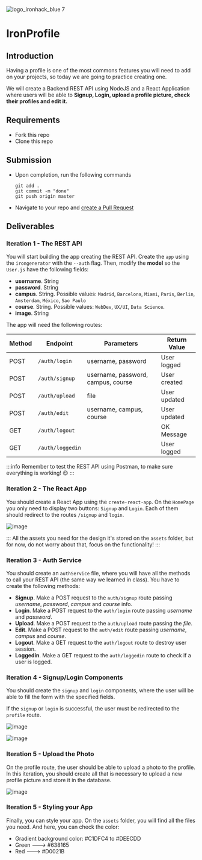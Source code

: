 ![logo_ironhack_blue 7](https://user-images.githubusercontent.com/23629340/40541063-a07a0a8a-601a-11e8-91b5-2f13e4e6b441.png)

# IronProfile

## Introduction

Having a profile is one of the most commons features you will need to add on your projects, so today we are going to practice creating one.

We will create a Backend REST API using NodeJS and a React Application where users will be able to **Signup, Login, upload a profile picture, check their profiles and edit it.**

## Requirements

- Fork this repo
- Clone this repo


## Submission

- Upon completion, run the following commands

  ```
  git add .
  git commit -m "done"
  git push origin master
  ```

- Navigate to your repo and [create a Pull Request](https://help.github.com/articles/creating-a-pull-request/)

## Deliverables

### Iteration 1 - The REST API

You will start building the app creating the REST API. Create the `app` using the `irongenerator` with the `--auth` flag. Then, modify the **model** so the `User.js` have the following fields:

- **username**. String 
- **password**. String
- **campus**. String. Possible values: `Madrid`, `Barcelona`, `Miami`, `Paris`, `Berlin`, `Amsterdam`, `México`, `Sao Paulo`
- **course**. String. Possible values: `WebDev`, `UX/UI`, `Data Science`.
- **image**. String

The app will need the following routes: 

| Method  |  Endpoint         |  Parameters               | Return Value |
|---------|-------------------|---------------------------|--------------|
| POST    | `/auth/login`     | username, password        | User logged  |
| POST    | `/auth/signup`    | username, password, campus, course  | User created |  
| POST    | `/auth/upload`    | file                      | User updated |
| POST    | `/auth/edit   `   | username, campus, course  | User updated |
| GET     | `/auth/logout`    |                           | OK Message   |
| GET     | `/auth/loggedin`  |                           | User logged  |

:::info
Remember to test the REST API using Postman, to make sure everything is working! :wink:
:::

### Iteration 2 - The React App

You should create a React App using the `create-react-app`. On the `HomePage` you only need to display two buttons: `Signup` and `Login`. Each of them should redirect to the routes `/signup` and `login`.

![image](https://user-images.githubusercontent.com/23629340/43786924-1c5d3d5a-9a6a-11e8-90c4-7ff2f92ef983.png)

:::
All the assets you need for the design it's stored on the `assets` folder, but for now, do not worry about that, focus on the functionality!
:::

### Iteration 3 - Auth Service

You should create an `authService` file, where you will have all the methods to call your REST API (the same way we learned in class). You have to create the following methods:

- **Signup**. Make a POST request to the `auth/signup` route passing *username*, *password*, *campus* and *course* info.
- **Login**. Make a POST request to the `auth/login` route passing *username* and *password*.
- **Upload**. Make a POST request to the `auth/upload` route passing the *file*.
- **Edit**. Make a POST request to the `auth/edit` route passing *username*, *campus* and *course*.
- **Logout**. Make a GET request to the `auth/logout` route to destroy user session.
- **Loggedin**. Make a GET request to the `auth/loggedin` route to check if a user is logged.


### Iteration 4 - Signup/Login Components

You should create the `signup` and `login` components, where the user will be able to fill the form with the specified fields.

If the `signup` or `login` is successful, the user must be redirected to the `profile` route.

![image](https://user-images.githubusercontent.com/23629340/43787810-2c9dc94e-9a6c-11e8-8854-0993c5de16a3.png)

![image](https://user-images.githubusercontent.com/23629340/43787823-37a22ed4-9a6c-11e8-9c8e-70cd622f4d96.png)

### Iteration 5 - Upload the Photo

On the profile route, the user should be able to upload a photo to the profile. In this iteration, you should create all that is necessary to upload a new profile picture and store it in the database.

![image](https://user-images.githubusercontent.com/23629340/43787903-6a370928-9a6c-11e8-89b1-15e86e0397e4.png)

### Iteration 5 - Styling your App

Finally, you can style your app. On the `assets` folder, you will find all the files you need. And here, you can check the color:

- Gradient background color: #C1DFC4 to #DEECDD
- Green ---> #638165
- Red ---> #D0021B
